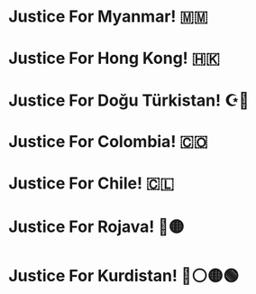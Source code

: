 # Justice For Myanmar! 🇲🇲
# Justice For Hong Kong! 🇭🇰
# Justice For Doğu Türkistan! ☪🔵
# Justice For Colombia! 🇨🇴
# Justice For Chile! 🇨🇱
# Justice For Rojava! 🔵🟡
# Justice For Kurdistan! 🔴⚪🟡🟢
